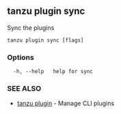 ## tanzu plugin sync

Sync the plugins

```
tanzu plugin sync [flags]
```

### Options

```
  -h, --help   help for sync
```

### SEE ALSO

* [tanzu plugin](tanzu_plugin.md)	 - Manage CLI plugins

